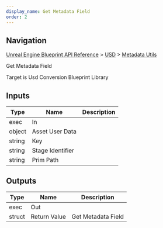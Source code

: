```yaml
---
display_name: Get Metadata Field
order: 2
---
```

## Navigation

[Unreal Engine Blueprint API Reference](https://dev.epicgames.com/documentation/en-us/unreal-engine/BlueprintAPI) > [USD](https://dev.epicgames.com/documentation/en-us/unreal-engine/BlueprintAPI/USD) > [Metadata Utils](https://dev.epicgames.com/documentation/en-us/unreal-engine/BlueprintAPI/USD/MetadataUtils)

Get Metadata Field

Target is Usd Conversion Blueprint Library

## Inputs

| Type | Name | Description |
| --- | --- | --- |
| exec | In |  |
| object | Asset User Data |  |
| string | Key |  |
| string | Stage Identifier |  |
| string | Prim Path |  |

## Outputs

| Type | Name | Description |
| --- | --- | --- |
| exec | Out |  |
| struct | Return Value | Get Metadata Field |
